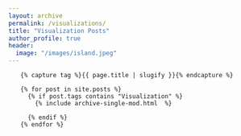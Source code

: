 ```yaml
---
layout: archive
permalink: /visualizations/
title: "Visualization Posts"
author_profile: true
header:
  image: "/images/island.jpeg"
---
```



<div>

  <ul class="post-list">

    {% capture tag %}{{ page.title | slugify }}{% endcapture %}

    {% for post in site.posts %}
      {% if post.tags contains "Visualization" %}
        {% include archive-single-mod.html  %}

      {% endif %}
    {% endfor %}

  </ul>

</div>
